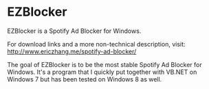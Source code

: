 EZBlocker
=========

EZBlocker is a Spotify Ad Blocker for Windows.

For download links and a more non-technical description, visit: http://www.ericzhang.me/spotify-ad-blocker/

The goal of EZBlocker is to be the most stable Spotify Ad Blocker for Windows. It's a program that I quickly put together with VB.NET on Windows 7 but has been tested on Windows 8 as well.